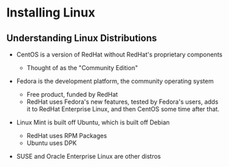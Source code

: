 # Installing Linux

## Understanding Linux Distributions

* CentOS is a version of RedHat without RedHat's proprietary components
  * Thought of as the "Community Edition"

* Fedora is the development platform, the community operating system
  * Free product, funded by RedHat
  * RedHat uses Fedora's new features, tested by Fedora's users, adds it to RedHat Enterprise Linux, and then CentOS some time after that.


* Linux Mint is built off Ubuntu, which is built off Debian
  * RedHat uses RPM Packages
  * Ubuntu uses DPK

* SUSE and Oracle Enterprise Linux are other distros
